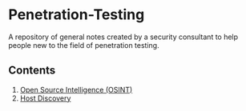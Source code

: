 # Penetration-Testing

A repository of general notes created by a security consultant to help people new to the field of penetration testing.

## Contents

1) [Open Source Intelligence (OSINT)](Open-Source-Intelligence/readme.md)
2) [Host Discovery](host-discovery/README.md)
